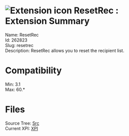 # ![Extension icon](https://addons.thunderbird.net/user-media/addon_icons/262/262823-64.png?modified=1544281395) ResetRec : Extension Summary

Name: ResetRec  
Id: 262823  
Slug: resetrec  
Description: ResetRec allows you to reset the recipient list.
  

# Compatibility
Min: 3.1  
Max: 60.*  

# Files

Source Tree: [Src](C:/Dev/Thunderbird/ThunderKdB/xall/x60/262823-resetrec/src)  
Current XPI: [XPI](C:/Dev/Thunderbird/ThunderKdB/xall/x60/262823-resetrec/xpi)  



